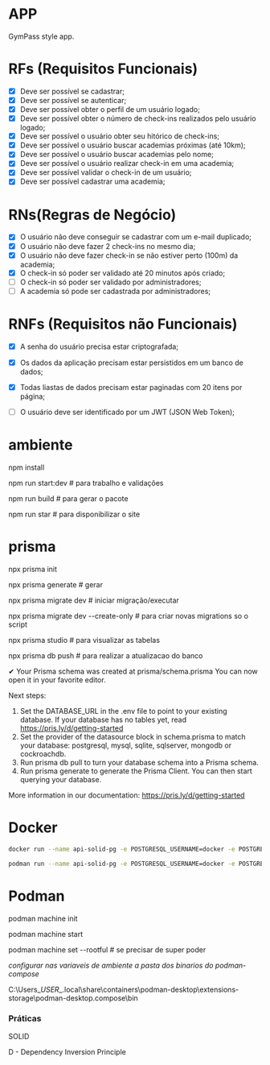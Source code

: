 # APP

GymPass style app.

# RFs (Requisitos Funcionais)

- [x] Deve ser possível se cadastrar;
- [x] Deve ser possível se autenticar;
- [x] Deve ser possível obter o perfil de um usuário logado;
- [x] Deve ser possível obter o número de check-ins realizados pelo usuário logado;
- [x] Deve ser possível o usuário obter seu hitórico de check-ins;
- [x] Deve ser possível o usuário buscar academias próximas (até 10km);
- [x] Deve ser possível o usuário buscar academias pelo nome;
- [x] Deve ser possível o usuário realizar check-in em uma academia;
- [x] Deve ser possível validar o check-in de um usuário;
- [x] Deve ser possível cadastrar uma academia;

# RNs(Regras de Negócio)

- [x] O usuário não deve conseguir se cadastrar com um e-mail duplicado;
- [x] O usuário não deve fazer 2 check-ins no mesmo dia;
- [x] O usuário não deve fazer check-in se não estiver perto (100m) da academia;
- [x] O check-in só poder ser validado até 20 minutos após criado;
- [ ] O check-in só poder ser validado por administradores;
- [ ] A academia só pode ser cadastrada por administradores;

# RNFs (Requisitos não Funcionais)

- [x] A senha do usuário precisa estar criptografada;
- [x] Os dados da aplicação precisam estar persistidos em um banco de dados;
- [x] Todas liastas de dados precisam estar paginadas com 20 itens por página;
- [ ] O usuário deve ser identificado por um JWT (JSON Web Token);



# ambiente

npm install

npm run start:dev # para trabalho e validações

npm run build # para gerar o pacote

npm run star # para disponibilizar o site

# prisma

npx prisma init

npx prisma generate # gerar

npx prisma migrate dev # iniciar migração/executar

npx prisma migrate dev --create-only # para criar novas migrations so o script

npx prisma studio # para visualizar as tabelas

npx prisma db push # para realizar a atualizacao do banco


✔ Your Prisma schema was created at prisma/schema.prisma
  You can now open it in your favorite editor.

Next steps:
1. Set the DATABASE_URL in the .env file to point to your existing database. If your database has no tables yet, read https://pris.ly/d/getting-started
2. Set the provider of the datasource block in schema.prisma to match your database: postgresql, mysql, sqlite, sqlserver, mongodb or cockroachdb.
3. Run prisma db pull to turn your database schema into a Prisma schema.
4. Run prisma generate to generate the Prisma Client. You can then start querying your database.

More information in our documentation:
https://pris.ly/d/getting-started

# Docker

```sh
docker run --name api-solid-pg -e POSTGRESQL_USERNAME=docker -e POSTGRES_PASSWORD=docker -e POSTGRESQL_DATABASE=apisolid -p 5432:5432 bitnami/postgresql:latest
```

```sh
podman run --name api-solid-pg -e POSTGRESQL_USERNAME=docker -e POSTGRES_PASSWORD=docker -e POSTGRESQL_DATABASE=apisolid -p 5432:5432 bitnami/postgresql:latest
```
# Podman

podman machine init

podman machine start

podman machine set --rootful  # se precisar de super poder

*configurar nas variaveis de ambiente a pasta dos binarios do podman-compose*

C:\Users\__USER__\.local\share\containers\podman-desktop\extensions-storage\podman-desktop.compose\bin


### Práticas

SOLID

D - Dependency Inversion Principle